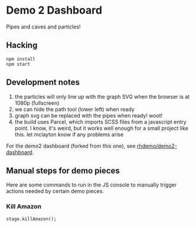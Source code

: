 # Demo 2 Dashboard

Pipes and caves and particles!

## Hacking

    npm install
    npm start

## Development notes

 1. the particles will only line up with the graph SVG when the browser is at 1080p (fullscreen)
 2. we can hide the path tool (lower left) when ready
 3. graph svg can be replaced with the pipes when ready!  woot!
 4. the build uses Parcel, which imports SCSS files from a javascript entry point.  I know, it's weird, but it works well enough for a small project like this.  let mclayton know if any problems arise


For the demo2 dashboard (forked from this one), see [rhdemo/demo2-dashboard](https://github.com/rhdemo/demo2-dashboard).

## Manual steps for demo pieces

Here are some commands to run in the JS console to manually trigger actions needed by certain demo pieces.

### Kill Amazon

    stage.killAmazon();
